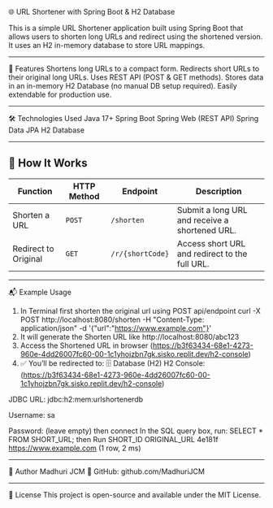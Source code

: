 🌐 URL Shortener with Spring Boot & H2 Database

This is a simple URL Shortener application built using Spring Boot that allows users to shorten long URLs and redirect using the shortened version. It uses an H2 in-memory database to store URL mappings.

---

🚀 Features
Shortens long URLs to a compact form.
Redirects short URLs to their original long URLs.
Uses REST API (POST & GET methods).
Stores data in an in-memory H2 Database (no manual DB setup required).
Easily extendable for production use.

---

🛠 Technologies Used
Java 17+
Spring Boot
Spring Web (REST API)
Spring Data JPA
H2 Database

---

## 🔗 How It Works

| Function             | HTTP Method | Endpoint             | Description                                      |
|----------------------|-------------|----------------------|--------------------------------------------------|
| Shorten a URL        | `POST`      | `/shorten`           | Submit a long URL and receive a shortened URL.   |
| Redirect to Original | `GET`       | `/r/{shortCode}`     | Access short URL and redirect to the full URL.   |

---

📬 Example Usage
1. In Terminal first shorten the original url using POST api/endpoint curl -X POST http://localhost:8080/shorten -H "Content-Type:     
   application/json" -d '{"url":"https://www.example.com"}'
2. It will generate the Shorten URL like http://localhost:8080/abc123
3. Access the Shortened URL in browser (https://b3f63434-68e1-4273-960e-4dd26007fc60-00-1c1yhojzbn7gk.sisko.replit.dev/h2-console)
4. ✅ You’ll be redirected to: 🗄 Database (H2) H2 Console: (https://b3f63434-68e1-4273-960e-4dd26007fc60-00-1c1yhojzbn7gk.sisko.replit.dev/h2-console)

JDBC URL: jdbc:h2:mem:urlshortenerdb

Username: sa

Password: (leave empty) 
then connect 
In the SQL query box, run: 
SELECT * FROM SHORT_URL; 
then Run 
SHORT_ID   ORIGINAL_URL
4e181f     https://www.example.com 
(1 row, 2 ms)

---

🙌 Author 
Madhuri JCM 
🔗 GitHub: github.com/MadhuriJCM

---

📄 License 
This project is open-source and available under the MIT License.
